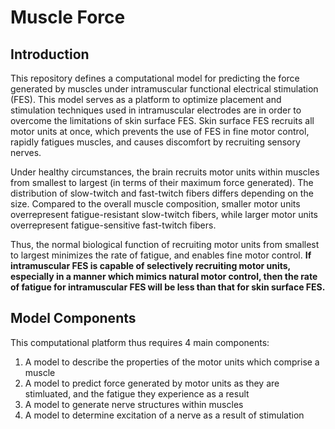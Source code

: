 # Muscle Force

## Introduction
This repository defines a computational model for predicting the force generated by muscles under intramuscular functional electrical stimulation (FES). This model serves as a platform to optimize placement and stimulation techniques used in intramuscular electrodes are in order to overcome the limitations of skin surface FES. Skin surface FES recruits all motor units at once, which prevents the use of FES in fine motor control, rapidly fatigues muscles, and causes discomfort by recruiting sensory nerves.

Under healthy circumstances, the brain recruits motor units within muscles from smallest to largest (in terms of their maximum force generated). The distribution of slow-twitch and fast-twitch fibers differs depending on the size. Compared to the overall muscle composition, smaller motor units overrepresent fatigue-resistant slow-twitch fibers, while larger motor units overrepresent fatigue-sensitive fast-twitch fibers.

Thus, the normal biological function of recruiting motor units from smallest to largest minimizes the rate of fatigue, and enables fine motor control. **If intramuscular FES is capable of selectively recruiting motor units, especially in a manner which mimics natural motor control, then the rate of fatigue for intramuscular FES will be less than that for skin surface FES.**

## Model Components
This computational platform thus requires 4 main components:
1. A model to describe the properties of the motor units which comprise a muscle
2. A model to predict force generated by motor units as they are stimluated, and the fatigue they experience as a result
3. A model to generate nerve structures within muscles
4. A model to determine excitation of a nerve as a result of stimulation